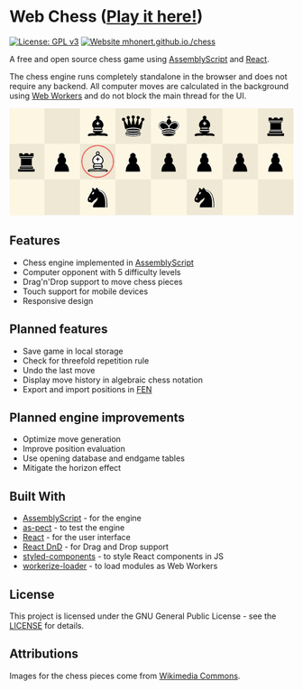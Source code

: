 # Web Chess ([Play it here!](https://mhonert.github.io/chess))

[![License: GPL v3](https://img.shields.io/badge/License-GPLv3-blue.svg)](https://www.gnu.org/licenses/gpl-3.0)
[![Website mhonert.github.io./chess](https://img.shields.io/website-up-down-green-red/http/mhonert.github.io/chess)](https://mhonert.github.io/chess)


A free and open source chess game using [AssemblyScript](https://github.com/AssemblyScript/assemblyscript) 
and [React](https://reactjs.org/).

The chess engine runs completely standalone in the browser and does not require any backend.
All computer moves are calculated in the background using [Web Workers](https://developer.mozilla.org/en-US/docs/Web/API/Web_Workers_API)
and do not block the main thread for the UI.


![Screenshot](chess_screenshot.png)


## Features
- Chess engine implemented in [AssemblyScript](https://github.com/AssemblyScript/assemblyscript)
- Computer opponent with 5 difficulty levels
- Drag'n'Drop support to move chess pieces
- Touch support for mobile devices
- Responsive design

## Planned features
- Save game in local storage
- Check for threefold repetition rule
- Undo the last move
- Display move history in algebraic chess notation
- Export and import positions in [FEN](https://en.wikipedia.org/wiki/Forsyth%E2%80%93Edwards_Notation)

## Planned engine improvements
- Optimize move generation
- Improve position evaluation
- Use opening database and endgame tables
- Mitigate the horizon effect

## Built With
* [AssemblyScript](https://github.com/AssemblyScript/assemblyscript) - for the engine
* [as-pect](https://github.com/jtenner/as-pect) - to test the engine
* [React](https://reactjs.org/) - for the user interface
* [React DnD](https://github.com/react-dnd/react-dnd) - for Drag and Drop support
* [styled-components](https://www.styled-components.com/) - to style React components in JS
* [workerize-loader](https://github.com/developit/workerize-loader) - to load modules as Web Workers

## License
This project is licensed under the GNU General Public License - see the [LICENSE](LICENSE) for details.

## Attributions
Images for the chess pieces come from [Wikimedia Commons](https://commons.wikimedia.org/wiki/Category:SVG_chess_pieces).
